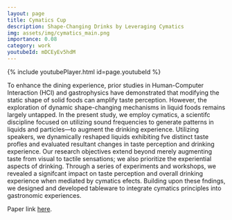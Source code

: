```yaml
---
layout: page
title: Cymatics Cup
description: Shape-Changing Drinks by Leveraging Cymatics
img: assets/img/cymatics_main.png
importance: 0.08
category: work
youtubeId: mDCEyEv5hdM
---
```


{% include youtubePlayer.html id=page.youtubeId %}

To enhance the dining experience, prior studies in Human-Computer Interaction (HCI) and gastrophysics have demonstrated that modifying the static shape of solid foods can amplify taste perception. However, the exploration of dynamic shape-changing mechanisms in liquid foods remains largely untapped. In the present study, we employ cymatics, a scientifc discipline focused on utilizing sound frequencies to generate patterns in liquids and particles—to augment the drinking experience. Utilizing speakers, we dynamically reshaped liquids exhibiting fve distinct taste profles and evaluated resultant changes in taste perception and drinking experience. Our research objectives extend beyond merely augmenting taste from visual to tactile sensations; we also prioritize the experiential aspects of drinking. Through a series of experiments and workshops, we revealed a signifcant impact on taste perception and overall drinking experience when mediated by cymatics efects. Building upon these fndings, we designed and developed tableware to integrate cymatics principles into gastronomic experiences. 

Paper link <a href='https://yunsuenpai.com/assets/pdf/cymatics.pdf'>here</a>.

